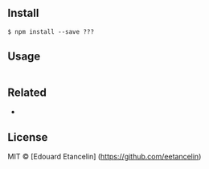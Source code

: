 ## Install

```
$ npm install --save ???
```


## Usage

```js
```


## Related

-

## License

MIT © [Edouard Etancelin] (https://github.com/eetancelin)

